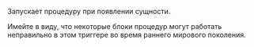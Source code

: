 Запускает процедуру при появлении сущности.

Имейте в виду, что некоторые блоки процедур могут работать неправильно в этом триггере во время раннего мирового поколения.